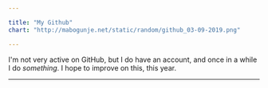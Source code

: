 ```yaml
---

title: "My Github"
chart: "http://mabogunje.net/static/random/github_03-09-2019.png"

---
```

I'm not very active on GitHub, but I do have an account, and once in a while I do *something*. I hope to improve on this, this year.
<hr />
